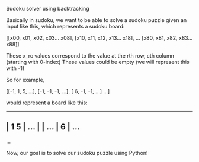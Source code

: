 Sudoku solver using backtracking

Basically in sudoku, we want to be able to solve a sudoku puzzle given an input like this, which represents a sudoku board:

[[x00, x01, x02, x03... x08],
 [x10, x11, x12, x13... x18],
 ...
 [x80, x81, x82, x83... x88]]

These x_rc values correspond to the value at the rth row, cth column (starting with 0-index) These values could be empty (we will represent this with -1)

So for example,

[[-1,  1,  5, ...],
 [-1, -1, -1, ...],
 [ 6, -1, -1, ...]
 ...]

would represent a board like this:

 -----------
|     1   5 | ...
|           | ...
| 6         | ...
 -----------
 ...

Now, our goal is to solve our sudoku puzzle using Python! 
